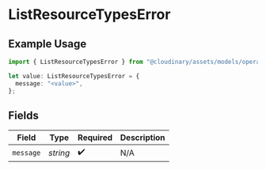 # ListResourceTypesError

## Example Usage

```typescript
import { ListResourceTypesError } from "@cloudinary/assets/models/operations";

let value: ListResourceTypesError = {
  message: "<value>",
};
```

## Fields

| Field              | Type               | Required           | Description        |
| ------------------ | ------------------ | ------------------ | ------------------ |
| `message`          | *string*           | :heavy_check_mark: | N/A                |